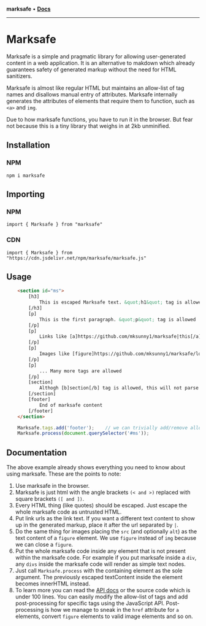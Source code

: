**marksafe** • [**Docs**](globals.md)

***

# Marksafe

Marksafe is a simple and pragmatic library for allowing user-generated content in a web application. It is an alternative to makdown which already guarantees safety of generated markup without the need for HTML sanitizers. 

Marksafe is almost like regular HTML but maintains an allow-list of tag names and disallows manual entry of attributes. Marksafe internally generates the attributes of elements that require them to function, such as `<a>` and `img`. 

Due to how marksafe functions, you have to run it in the browser. But fear not because this is a tiny library that weighs in at 2kb unminified.

## Installation

### NPM

`npm i marksafe`

## Importing

### NPM

`import { Marksafe } from "marksafe"`

### CDN

`import { Marksafe } from "https://cdn.jsdelivr.net/npm/marksafe/marksafe.js"`

## Usage

```html
    <section id="ms">
        [h3]
            This is escaped Marksafe text. &quot;h1&quot; tag is allowed
        [/h3]
        [p]
            This is the first paragraph. &quot;p&quot; tag is allowed
        [/p]
        [p]
            Links like [a]https://github.com/mksunny1/marksafe|this[/a] can be present.
        [/p]
        [p]
            Images like [figure]https://github.com/mksunny1/marksafe/logo.png|marksafe logo[/figure] can also be present.
        [/p]
        [p]
            ... Many more tags are allowed
        [/p]
        [section]
            Althogh [b]section[/b] tag is allowed, this will not parse because the whole marksafe content is inside a [b]section[/b]. As a result, parts of the section outside the internal nodes will appear as [b]text[/b] nodes in the generated markup instead of being part of an output [b]section[/b] node.
        [/section]
        [footer]
            End of marksafe content
        [/footer]
    </section>

```

```js
    Marksafe.tags.add('footer');    // we can trivially add/remove allowed tags
    Marksafe.process(document.querySelector('#ms'));
```

## Documentation

The above example already shows everything you need to know about using marksafe. These are the points to note:

1. Use marksafe in the browser.
2. Marksafe is just html with the angle brackets `(< and >)` replaced with square brackets `([ and ])`. 
3. Every HTML thing (like quotes) should be escaped. Just escape the whole marksafe code as untrusted HTML.
4. Put link urls as the link text. If you want a different text content to show up in the generated markup, place it after the url separated by `|`.
5. Do the same thing for images placing the `src` (and optionally `alt`) as the text content of a `figure` element. We use `figure` instead of `img` because we can close a `figure`.
6. Put the whole marksafe code inside any element that is not present within the marksafe code. For example if you put marksafe inside a `div`, any `divs` inside the marksafe code will render as simple text nodes.
7. Just call `Marksafe.process` with the containing element as the sole argument. The previously escaped textContent inside the element becomes innerHTML instead.
8. To learn more you can read the [API docs](https://github.com/mksunny1/marksafe/blob/main/docs/classes/Marksafe.md) or the source code which is under 100 lines. You can easily modify the allow-list of tags and add post-processing for specific tags using the JavaScript API. Post-processing is how we manage to sneak in the `href` attribute for `a` elements, convert `figure` elements to valid image elements and so on.
